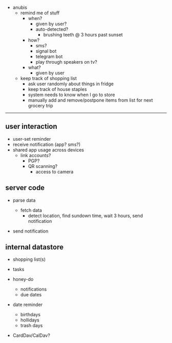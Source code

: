 * anubis
  * remind me of stuff
    * when?
      * given by user?
      * auto-detected?
        * brushing teeth @ 3 hours past sunset
    * how?
      * sms?
      * signal bot
      * telegram bot
      * play through speakers on tv?
    * what?
      * given by user
  * keep track of shopping list
    * ask user randomly about things in fridge
    * keep track of house staples
    * system needs to know when I go to store
    * manually add and remove/postpone items from list for next grocery trip



---

## user interaction

* user-set reminder
* receive notification (app? sms?)
* shared app usage across devices
  * link accounts?
    * PGP?
    * QR scanning?
      * access to camera

## server code

* parse data
  * fetch data
    * detect location, find sundown time, wait 3 hours, send notification

* send notification

## internal datastore

* shopping list(s)
* tasks
* honey-do
  * notifications
  * due dates
* date reminder
  * birthdays
  * hollidays
  * trash days

* CardDav/CalDav?